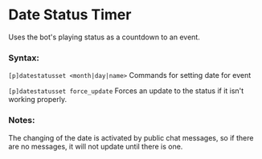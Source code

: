# Date Status Timer
Uses the bot's playing status as a countdown to an event.

### Syntax:

`[p]datestatusset <month|day|name>` Commands for setting date for event

`[p]datestatusset force_update` Forces an update to the status if it isn't working properly.

### Notes:
The changing of the date is activated by public chat messages, so if there are no messages, it will not update until there is one.
